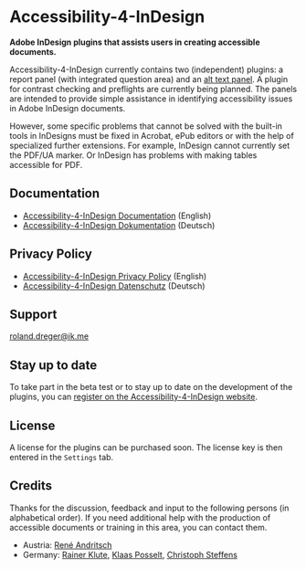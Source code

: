 # Accessibility-4-InDesign
**Adobe InDesign plugins that assists users in creating accessible documents.**

Accessibility-4-InDesign currently contains two (independent) plugins: a report panel (with integrated question area) and an [alt text panel](https://github.com/RolandDreger/alt-text-4-indesign). A plugin for contrast checking and preflights are currently being planned. The panels are intended to provide simple assistance in identifying accessibility issues in Adobe InDesign documents. 

However, some specific problems that cannot be solved with the built-in tools in InDesigns must be fixed in Acrobat, ePub editors or with the help of specialized further extensions. For example, InDesign cannot currently set the PDF/UA marker. Or InDesign has problems with making tables accessible for PDF.

## Documentation

- [Accessibility-4-InDesign Documentation](./Documentation/accsssibility-4-indesign_documentation.en.md) (English)
- [Accessibility-4-InDesign Dokumentation](./Documentation/accsssibility-4-indesign_documentation.de.md) (Deutsch)

## Privacy Policy

- [Accessibility-4-InDesign Privacy Policy](./Privacy_Policy/accessibility-4-indesign_privacy_policy.en.md) (English)
- [Accessibility-4-InDesign Datenschutz](./Privacy_Policy/accessibility-4-indesign_privacy_policy.de.md) (Deutsch)

## Support

roland.dreger@ik.me

## Stay up to date

To take part in the beta test or to stay up to date on the development of the plugins, you can [register on the Accessibility-4-InDesign website](https://rolanddreger.github.io/accessibility-4-indesign/).


## License

A license for the plugins can be purchased soon. The license key is then entered in the `Settings` tab.

## Credits

Thanks for the discussion, feedback and input to the following persons (in alphabetical order). If you need additional help with the production of accessible documents or training in this area, you can contact them.
- Austria: [René Andritsch](https://reneandritsch.com/)
- Germany: [Rainer Klute](https://klute.io/), [Klaas Posselt](https://einmanncombo.de/), [Christoph Steffens](https://www.satzkiste.de/) 
